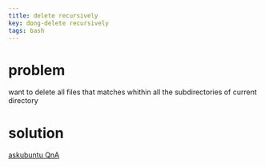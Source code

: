 ```yaml
---
title: delete recursively
key: dong-delete recursively
tags: bash
---
```

# problem
want to delete all files that matches whithin all the subdirectories of current directory

# solution
[askubuntu QnA](https://askubuntu.com/questions/377438/how-can-i-recursively-delete-all-files-of-a-specific-extension-in-the-current-di)
